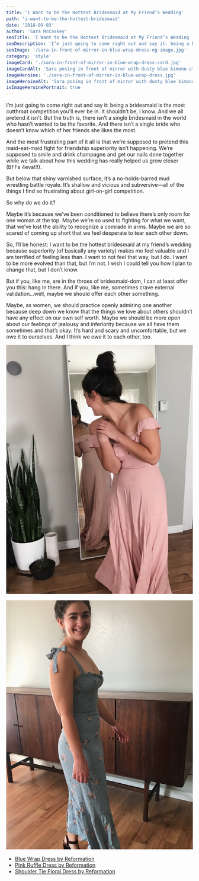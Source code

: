 ```yaml
---
title: 'I Want to be the Hottest Bridesmaid at My Friend’s Wedding'
path: 'i-want-to-be-the-hottest-bridesmaid'
date: '2018-09-03'
author: 'Sara McCaskey'
seoTitle: 'I Want to be the Hottest Bridesmaid at My Friend’s Wedding | Other Pieces'
seoDescription: 'I’m just going to come right out and say it: being a bridesmaid is the most cutthroat competition you’ll ever be in. It shouldn’t be, I know. And we all pretend it isn’t.'
seoImage: '/sara-in-front-of-mirror-in-blue-wrap-dress-og-image.jpg'
category: 'style'
imageCard: './sara-in-front-of-mirror-in-blue-wrap-dress-card.jpg'
imageCardAlt: 'Sara posing in front of mirror with dusty blue kimono-style wrap dress'
imageHeroine: './sara-in-front-of-mirror-in-blue-wrap-dress.jpg'
imageHeroineAlt: 'Sara posing in front of mirror with dusty blue kimono-style wrap dress'
isImageHeroinePortrait: true
---
```


I’m just going to come right out and say it: being a bridesmaid is the most cutthroat competition you’ll ever be in. It shouldn’t be, I know. And we all pretend it isn’t. But the truth is, there isn’t a single bridesmaid in the world who hasn’t wanted to be the favorite. And there isn’t a single bride who doesn’t know which of her friends she likes the most.

And the most frustrating part of it all is that we’re supposed to pretend this maid-eat-maid fight for friendship superiority isn’t happening. We’re supposed to smile and drink champagne and get our nails done together while we talk about how this wedding has really helped us grow closer (BFFs 4eva!!!).

But below that shiny varnished surface, it’s a no-holds-barred mud wrestling battle royale. It’s shallow and vicious and subversive—all of the things I find so frustrating about girl-on-girl competition.

So why do we do it?

Maybe it’s because we’ve been conditioned to believe there’s only room for one woman at the top. Maybe we’re so used to fighting for what we want, that we’ve lost the ability to recognize a comrade in arms. Maybe we are so scared of coming up short that we feel desperate to tear each other down.

So, I’ll be honest: I want to be the hottest bridesmaid at my friend’s wedding because superiority (of basically any variety) makes me feel valuable and I am terrified of feeling less than. I want to not feel that way, but I do. I want to be more evolved than that, but I’m not. I wish I could tell you how I plan to change that, but I don’t know.

But if you, like me, are in the throes of bridesmaid-dom, I can at least offer you this: hang in there. And if you, like me, sometimes crave external validation...well, maybe we should offer each other something.

Maybe, as women, we should practice openly admiring one another because deep down we know that the things we love about others shouldn’t have any effect on our own self worth. Maybe we should be more open about our feelings of jealousy and inferiority because we all have them sometimes and that’s okay. It’s hard and scary and uncomfortable, but we owe it to ourselves. And I think we owe it to each other, too.

![Sara in front of mirror in blush pink off-the-shoulder dress with ruffle neckline](./sara-in-front-of-mirror-pink-dress.jpg)

![Sara posing in blue and pink floral midi dress with shoulder tie and sweetheart neckline](./sara-in-front-of-sideboard-in-blue-dress.jpg)

- [Blue Wrap Dress by Reformation](https://www.thereformation.com/products/winslow-dress?color=Ivory&via=Z2lkOi8vcmVmb3JtYXRpb24td2VibGluYy9Xb3JrYXJlYTo6Q2F0YWxvZzo6Q2F0ZWdvcnkvNWE2YWRmZDJmOTJlYTExNmNmMDRlOWM3)
- [Pink Ruffle Dress by Reformation](https://www.thereformation.com/products/verbena-dress?color=Emerald&via=Z2lkOi8vcmVmb3JtYXRpb24td2VibGluYy9Xb3JrYXJlYTo6Q2F0YWxvZzo6Q2F0ZWdvcnkvNWE2YWRmZDJmOTJlYTExNmNmMDRlOWM3)
- [Shoulder Tie Floral Dress by Reformation](https://www.thereformation.com/products/nikita-dress?color=Navy&via=Z2lkOi8vcmVmb3JtYXRpb24td2VibGluYy9Xb3JrYXJlYTo6Q2F0YWxvZzo6Q2F0ZWdvcnkvNWE2YWRmZDJmOTJlYTExNmNmMDRlOWM3)
